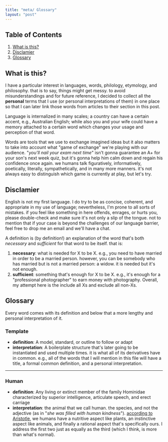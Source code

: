 ```yaml
---
title: "meta/ Glossary"
layout: "post"
---
```


## Table of Contents
1. [What is this?](#What-is-this?)
2. [Disclamier](#disclamier)
3. [Glossary](#glossary)

## What is this?
I have a particular interest in languages, words, philology, etymology, and philosophy. that is to say, things might get messy. to avoid misunderstandings and for future reference, I decided to collect all the **personal** terms that I use (or personal interpretations of them) in one place so that I can later link those words from articles to their section in this post.

Language is internalized in many scales; a country can have a certain accent, e.g., Australian English; while also you and your wife could have a memory attached to a certain word which changes your usage and perception of that word.

Words are tools that we use to exchange imagined ideas but it also matters to take into account what "game of exchange" we're playing with our audience. "_you'll nail your exam next time_" isn't gonna guarantee an A+ for your son's next week quiz, but it's gonna help him calm down and regain his confidence once again. we humans talk figuratively, informatively, poetically, literally, sympathetically, and in many more manners. it's not always easy to distinguish which game is currently at play, but let's try.

## Disclamier
English is not my first language. I do try to be as concise, coherent, and appropriate in my use of language; nevertheless, I'm prone to all sorts of mistakes. if you feel like something in here offends, enrages, or hurts you, please double-check and make sure it's not only a slip of the tongue. not to mention that if your case is beyond the challenges of our language barrier, feel free to drop me an email and we'll have a chat.

A definition is (by definition!) an explanation of the word that's both _necessary_ and _sufficient_ for that word to be itself. that is:
1. **necessary**: what is needed for X to be X. e.g., you need to have married in order to be a married person. however, you can be somebody who has married but is not a married person: a widow. it is needed but it's not enough.
2. **sufficient**: something that's enough for X to be X. e.g., it's enough for a "professional photographer" to earn money with photography.
Overall, my attempt here is the include all Xs and exclude all non-Xs.

## Glossary
Every word comes with its definition and below that a more lengthy and personal interpretation of it.

### Template
- **definition**: A model, standard, or outline to follow or adapt
- **interpretation**: A boilerplate structure that's later going to be instantiated and used multiple times. it is what all of its derivatives have in common. e.g., all of the words that I will mention in this file will have a title, a formal common definition, and a personal interpretation.

---

### Human
- **definition**: Any living or extinct member of the family Hominidae characterized by superior intelligence, articulate speech, and erect carriage
- **interpretation**: the animal that we call human. the species, and not the adjective (as in "_she was filled with human kindness_"). [according to Aristotle](https://en.wikipedia.org/wiki/Rational_animal#History), we humans have a nutritive aspect like plants, an instinctive aspect like animals, and finally a rational aspect that's specifically ours. I address the first two just as equally as the third (which I think, is more than what's normal).
